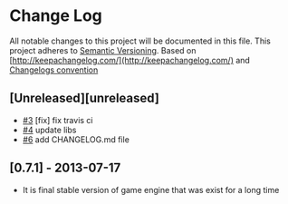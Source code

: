 # Change Log
All notable changes to this project will be documented in this file.
This project adheres to [Semantic Versioning](http://semver.org/).
Based on [http://keepachangelog.com/](http://keepachangelog.com/) 
and [Changelogs convention](https://github.com/tech-angels/vandamme/#changelogs-convention)

## [Unreleased][unreleased]
- [#3](https://github.com/darlingjs/darlingjs/issues/3) [fix] fix travis ci
- [#4](https://github.com/darlingjs/darlingjs/issues/4) update libs
- [#6](https://github.com/darlingjs/darlingjs/issues/6) add CHANGELOG.md file

## [0.7.1] - 2013-07-17
- It is final stable version of game engine that was exist for a long time
